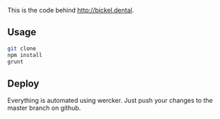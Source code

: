 This is the code behind http://bickel.dental.

## Usage

````bash
git clone
npm install
grunt
````

## Deploy

Everything is automated using wercker. Just push your changes to the master branch on github.
